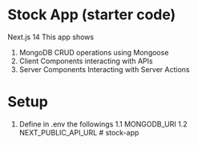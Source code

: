 # Stock App (starter code)
Next.js 14
This app shows
1. MongoDB CRUD operations using Mongoose
2. Client Components interacting with APIs
3. Server Components Interacting with Server Actions

# Setup
1. Define in .env the followings
1.1 MONGODB_URI
1.2 NEXT_PUBLIC_API_URL
#   s t o c k - a p p  
 